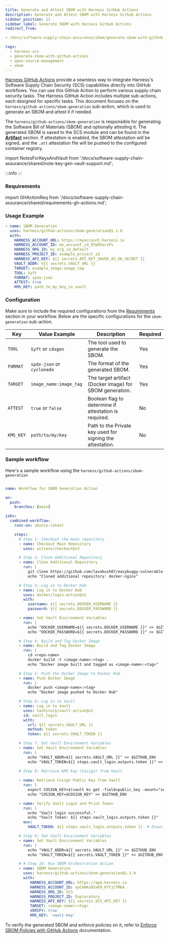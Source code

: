 ```yaml
---
title: Generate and Attest SBOM with Harness GitHub Actions
description: Generate and Attest SBOM with Harness Github Actions
sidebar_position: 11
sidebar_label: Generate SBOM with Harness GitHub Actions
redirect_from:

- /docs/software-supply-chain-assurance/sbom/generate-sbom-with-github-actions

tags:
  - harness-scs 
  - generate-sbom-with-github-actions
  - open-source-management
  - sbom 
---
```


[Harness GitHub Actions](https://github.com/marketplace/actions/harness-github-actions) provide a seamless way to integrate Harness's Software Supply Chain Security (SCS) capabilities directly into GitHub workflows. You can use this GitHub Action to perform various supply chain security tasks. 
The Harness GitHub Action includes multiple sub-actions, each designed for specific tasks. This document focuses on the `harness/github-actions/sbom-generation` sub-action, which is used to generate an SBOM and attest it if needed.

The `harness/github-actions/sbom-generation` is responsible for generating the Software Bill of Materials (SBOM) and optionally attesting it. The generated SBOM is saved to the SCS module and can be found in the [**Artifact**](/docs/software-supply-chain-assurance/artifact-security/overview) section. If attestation is enabled, the SBOM attestation will be signed, and the `.att` attestation file will be pushed to the configured container registry.

import NotesForKeysAndVault from '/docs/software-supply-chain-assurance/shared/note-key-gen-vault-support.md';

:::info
<NotesForKeysAndVault />
:::

### Requirements

import GHActionReq from '/docs/software-supply-chain-assurance/shared/requirements-gh-actions.md';

<GHActionReq />

### Usage Example

```yaml
- name: SBOM Generation
  uses: harness/github-actions/sbom-generation@1.1.0
  with:
    HARNESS_ACCOUNT_URL: https://myaccount.harness.io
    HARNESS_ACCOUNT_ID: my_account_id_9YpRharzPs
    HARNESS_ORG_ID: my_org_id_default
    HARNESS_PROJECT_ID: example_project_id
    HARNESS_API_KEY: ${{ secrets.API_KEY_SAVED_AS_GH_SECRET }}
    VAULT_ADDR: ${{ secrets.VAULT_URL }}
    TARGET: example_image:image_tag
    TOOL: Syft
    FORMAT: spdx-json
    ATTEST: true
    KMS_KEY: path_to_my_key_in_vault
```

### Configuration

Make sure to include the required configurations from the [Requirements](#requirements) section in your workflow. Below are the specific configurations for the `sbom-generation` sub-action.

| **Key**         | **Value Example**       | **Description**                                            | **Required** |
|-----------------|-------------------------|------------------------------------------------------------|-------------|
| `TOOL`         | `Syft` or `cdxgen`        | The tool used to generate the SBOM.                        | Yes         |
| `FORMAT`       | `spdx-json` or `cyclonedx`| The format of the generated SBOM.                          | Yes         |
| `TARGET`       | `image_name:image_tag`  | The target artifact (Docker image) for SBOM generation.    | Yes         |
| `ATTEST`       | `true` or `false`         | Boolean flag to determine if attestation is required.      | No          |
| `KMS_KEY`      | `path/to/my/key`        | Path to the Private key used for signing the attestation.          | No          |

### Sample workflow

Here's a sample workflow using the `harness/github-actions/sbom-generation`

```yaml

name: Workflow for SBOM Generation Action

on:
  push:
    branches: [main]

jobs:
  combined-workflow:
    runs-on: ubuntu-latest

    steps:
      # Step 1: Checkout the main repository
      - name: Checkout Main Repository
        uses: actions/checkout@v3

      # Step 2: Clone Additional Repository
      - name: Clone Additional Repository
        run: |
          git clone https://github.com/lavakush07/easybuggy-vulnerable-application
          echo "Cloned additional repository: docker-nginx"

      # Step 3: Log in to Docker Hub
      - name: Log in to Docker Hub
        uses: docker/login-action@v2
        with:
          username: ${{ secrets.DOCKER_USERNAME }}
          password: ${{ secrets.DOCKER_PASSWORD }}

      - name: Set Vault Environment Variables
        run: |
          echo "DOCKER_USERNAME=${{ secrets.DOCKER_USERNAME }}" >> $GITHUB_ENV
          echo "DOCKER_PASSWORD=${{ secrets.DOCKER_PASSWORD }}" >> $GITHUB_ENV

      # Step 4: Build and Tag Docker Image
      - name: Build and Tag Docker Image
        run: |
          cd <repo-name>
          docker build -t <image-name>:<tag> .
          echo "Docker image built and tagged as <image-name>:<tag>"

      # Step 5: Push the Docker Image to Docker Hub
      - name: Push Docker Image
        run: |
          docker push <image-name>:<tag>
          echo "Docker image pushed to Docker Hub"

      # Step 6: Log in to Vault
      - name: Log in to Vault
        uses: hashicorp/vault-action@v2
        id: vault_login
        with:
          url: ${{ secrets.VAULT_URL }}
          method: token
          token: ${{ secrets.VAULT_TOKEN }}

      # Step 7: Set Vault Environment Variables
      - name: Set Vault Environment Variables
        run: |
          echo "VAULT_ADDR=${{ secrets.VAULT_URL }}" >> $GITHUB_ENV
          echo "VAULT_TOKEN=${{ steps.vault_login.outputs.token }}" >> $GITHUB_ENV

      # Step 8: Retrieve KMS key (Cosign) from Vault
    
      - name: Retrieve Cosign Public Key from Vault
        run: |
          export COSIGN_KEY=$(vault kv get -field=public_key -mount="secret1/cosign-key" "cosign-key")
          echo "COSIGN_KEY=$COSIGN_KEY" >> $GITHUB_ENV

      - name: Verify Vault Login and Print Token
        run: |
          echo "Vault login successful."
          echo "Vault Token: ${{ steps.vault_login.outputs.token }}"
        env:
          VAULT_TOKEN: ${{ steps.vault_login.outputs.token }}  # Ensuring token is accessible

      # Step 9: Set Vault Environment Variables
      - name: Set Vault Environment Variables
        run: |
          echo "VAULT_ADDR=${{ secrets.VAULT_URL }}" >> $GITHUB_ENV
          echo "VAULT_TOKEN=${{ secrets.VAULT_TOKEN }}" >> $GITHUB_ENV

      # # Step 10: Run SBOM Orchestration Action
      - name: SBOM Generation
        uses: harness/github-actions/sbom-generation@1.1.0
        with:
           HARNESS_ACCOUNT_URL: https://app.harness.io
           HARNESS_ACCOUNT_ID: vpCkHKsDSxK9_KYfjCTMKA
           HARNESS_ORG_ID: SCS
           HARNESS_PROJECT_ID: Exploratory
           HARNESS_API_KEY: ${{ secrets.SCS_API_KEY }}
           TARGET: <image-name>:<tag>
           VERIFY: true
           KMS_KEY: 'vault-key'

```

To verify the generated SBOM and enforce policies on it, refer to [Enforce SBOM Policies with GitHub Actions](/docs/software-supply-chain-assurance/open-source-management/sbom-github-actions/enforce-sbom-policies-with-github-actions) documentation.